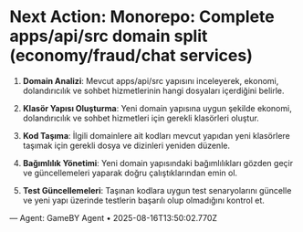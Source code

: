 # Next Action: Monorepo: Complete apps/api/src domain split (economy/fraud/chat services)

1. **Domain Analizi**: Mevcut apps/api/src yapısını inceleyerek, ekonomi, dolandırıcılık ve sohbet hizmetlerinin hangi dosyaları içerdiğini belirle.

2. **Klasör Yapısı Oluşturma**: Yeni domain yapısına uygun şekilde ekonomi, dolandırıcılık ve sohbet hizmetleri için gerekli klasörleri oluştur.

3. **Kod Taşıma**: İlgili domainlere ait kodları mevcut yapıdan yeni klasörlere taşımak için gerekli dosya ve dizinleri yeniden düzenle.

4. **Bağımlılık Yönetimi**: Yeni domain yapısındaki bağımlılıkları gözden geçir ve güncellemeleri yaparak doğru çalıştıklarından emin ol.

5. **Test Güncellemeleri**: Taşınan kodlara uygun test senaryolarını güncelle ve yeni yapı üzerinde testlerin başarılı olup olmadığını kontrol et.

— Agent: GameBY Agent • 2025-08-16T13:50:02.770Z
